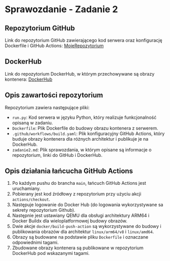 # Sprawozdanie - Zadanie 2

## Repozytorium GitHub

Link do repozytorium GitHub zawierającego kod serwera oraz konfigurację Dockerfile i GitHub Actions:
[MojeRepozytorium](https://github.com/KrissB99/PFSwCO_Zadanie1)

## DockerHub

Link do repozytorium DockerHub, w którym przechowywane są obrazy kontenera:
[DockerHub](https://hub.docker.com/r/krissb99/pfswco)

## Opis zawartości repozytorium

Repozytorium zawiera następujące pliki:

- `run.py`: Kod serwera w języku Python, który realizuje funkcjonalność opisaną w zadaniu.
- `Dockerfile`: Plik Dockerfile do budowy obrazu kontenera z serwerem.
- `.github/workflows/build.yaml`: Plik konfiguracyjny GitHub Actions, który buduje obrazy kontenera dla różnych architektur i publikuje je na DockerHub.
- `zadanie2.md`: Plik sprawozdania, w którym opisane są informacje o repozytorium, linki do GitHub i DockerHub.

## Opis działania łańcucha GitHub Actions

1. Po każdym pushu do brancha `main`, łańcuch GitHub Actions jest uruchamiany.
2. Pobierany jest kod źródłowy z repozytorium przy użyciu akcji `actions/checkout`.
3. Następuje logowanie do Docker Hub (do logowania wykorzystywane sa sekrety repozytorium Github).
4. Następnie jest ustawiany QEMU dla obsługi architektury ARM64 i Docker Buildx dla wieloplatformowej budowy obrazów.
5. Dwie akcje `docker/build-push-action` są wykorzystywane do budowy i publikowania obrazów dla architektur `linux/arm64/v8` i `linux/amd64`.
6. Obrazy są budowane na podstawie pliku `Dockerfile` i oznaczane odpowiednimi tagami.
7. Zbudowane obrazy kontenera są publikowane w repozytorium DockerHub pod wskazanymi tagami.

